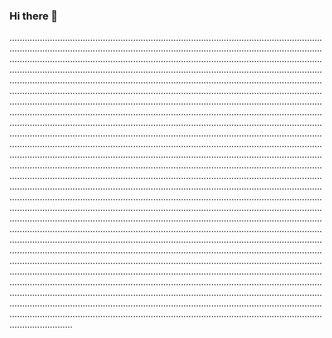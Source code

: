 ### Hi there 👋

.............................................................................................................................................................................................................................................................................................................................................................................................................................................................................................................................................................................................................................................................................................................................................................................................................................................................................................................................................................................................................................................................................................................................................................................................................................................................................................................................................................................................................................................................................................................................................................................................................................................................................................................................................................................................................................................................................................................................................................................................................................................................................................................................................................................................................................................................................................................................................................................................................................................................................................................................................................................................................................................................................................................................................................................................................................................................................................................................................................................................................................................................................................................................................................................................................................................................................................................................................................................................................................................................................................................